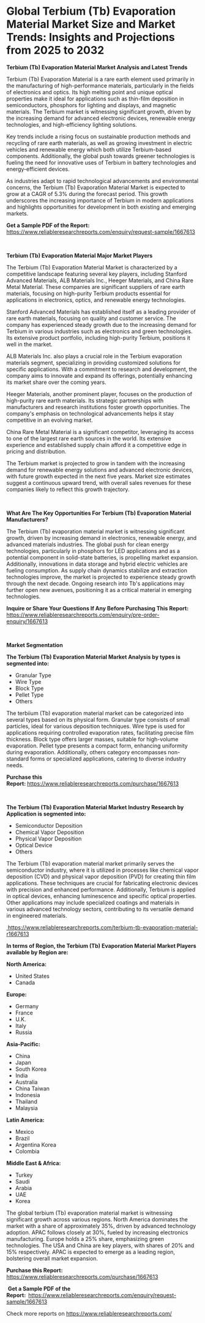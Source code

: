 <p><h1>Global Terbium (Tb) Evaporation Material Market Size and Market Trends: Insights and Projections from 2025 to 2032</h1></p><p><strong>Terbium (Tb) Evaporation Material Market Analysis and Latest Trends</strong></p>
<p><p>Terbium (Tb) Evaporation Material is a rare earth element used primarily in the manufacturing of high-performance materials, particularly in the fields of electronics and optics. Its high melting point and unique optical properties make it ideal for applications such as thin-film deposition in semiconductors, phosphors for lighting and displays, and magnetic materials. The Terbium market is witnessing significant growth, driven by the increasing demand for advanced electronic devices, renewable energy technologies, and high-efficiency lighting solutions. </p><p>Key trends include a rising focus on sustainable production methods and recycling of rare earth materials, as well as growing investment in electric vehicles and renewable energy which both utilize Terbium-based components. Additionally, the global push towards greener technologies is fueling the need for innovative uses of Terbium in battery technologies and energy-efficient devices. </p><p>As industries adapt to rapid technological advancements and environmental concerns, the Terbium (Tb) Evaporation Material Market is expected to grow at a CAGR of 5.3% during the forecast period. This growth underscores the increasing importance of Terbium in modern applications and highlights opportunities for development in both existing and emerging markets.</p></p>
<p><strong>Get a Sample PDF of the Report:&nbsp;</strong> <a href="https://www.reliableresearchreports.com/enquiry/request-sample/1667613?utm_campaign=2187&utm_medium=2&utm_source=Github&utm_content=ia&utm_term=02022025&utm_id=terbium-tb-evaporation-material">https://www.reliableresearchreports.com/enquiry/request-sample/1667613</a></p>
<p>&nbsp;</p>
<p><strong>Terbium (Tb) Evaporation Material Major Market Players</strong></p>
<p><p>The Terbium (Tb) Evaporation Material Market is characterized by a competitive landscape featuring several key players, including Stanford Advanced Materials, ALB Materials Inc., Heeger Materials, and China Rare Metal Material. These companies are significant suppliers of rare earth materials, focusing on high-purity Terbium products essential for applications in electronics, optics, and renewable energy technologies.</p><p>Stanford Advanced Materials has established itself as a leading provider of rare earth materials, focusing on quality and customer service. The company has experienced steady growth due to the increasing demand for Terbium in various industries such as electronics and green technologies. Its extensive product portfolio, including high-purity Terbium, positions it well in the market.</p><p>ALB Materials Inc. also plays a crucial role in the Terbium evaporation materials segment, specializing in providing customized solutions for specific applications. With a commitment to research and development, the company aims to innovate and expand its offerings, potentially enhancing its market share over the coming years.</p><p>Heeger Materials, another prominent player, focuses on the production of high-purity rare earth materials. Its strategic partnerships with manufacturers and research institutions foster growth opportunities. The company's emphasis on technological advancements helps it stay competitive in an evolving market.</p><p>China Rare Metal Material is a significant competitor, leveraging its access to one of the largest rare earth sources in the world. Its extensive experience and established supply chain afford it a competitive edge in pricing and distribution.</p><p>The Terbium market is projected to grow in tandem with the increasing demand for renewable energy solutions and advanced electronic devices, with future growth expected in the next five years. Market size estimates suggest a continuous upward trend, with overall sales revenues for these companies likely to reflect this growth trajectory.</p></p>
<p>&nbsp;</p>
<p><strong>What Are The Key Opportunities For Terbium (Tb) Evaporation Material Manufacturers?</strong></p>
<p><p>The Terbium (Tb) evaporation material market is witnessing significant growth, driven by increasing demand in electronics, renewable energy, and advanced materials industries. The global push for clean energy technologies, particularly in phosphors for LED applications and as a potential component in solid-state batteries, is propelling market expansion. Additionally, innovations in data storage and hybrid electric vehicles are fueling consumption. As supply chain dynamics stabilize and extraction technologies improve, the market is projected to experience steady growth through the next decade. Ongoing research into Tb's applications may further open new avenues, positioning it as a critical material in emerging technologies.</p></p>
<p><strong>Inquire or Share Your Questions If Any Before Purchasing This Report:</strong> <a href="https://www.reliableresearchreports.com/enquiry/pre-order-enquiry/1667613?utm_campaign=2187&utm_medium=2&utm_source=Github&utm_content=ia&utm_term=02022025&utm_id=terbium-tb-evaporation-material">https://www.reliableresearchreports.com/enquiry/pre-order-enquiry/1667613</a></p>
<p>&nbsp;</p>
<p><strong>Market Segmentation</strong></p>
<p><strong>The Terbium (Tb) Evaporation Material Market Analysis by types is segmented into:</strong></p>
<p><ul><li>Granular Type</li><li>Wire Type</li><li>Block Type</li><li>Pellet Type</li><li>Others</li></ul></p>
<p><p>The terbiium (Tb) evaporation material market can be categorized into several types based on its physical form. Granular type consists of small particles, ideal for various deposition techniques. Wire type is used for applications requiring controlled evaporation rates, facilitating precise film thickness. Block type offers larger masses, suitable for high-volume evaporation. Pellet type presents a compact form, enhancing uniformity during evaporation. Additionally, others category encompasses non-standard forms or specialized applications, catering to diverse industry needs.</p></p>
<p><strong>Purchase this Report:&nbsp;</strong><a href="https://www.reliableresearchreports.com/purchase/1667613?utm_campaign=2187&utm_medium=2&utm_source=Github&utm_content=ia&utm_term=02022025&utm_id=terbium-tb-evaporation-material">https://www.reliableresearchreports.com/purchase/1667613</a></p>
<p>&nbsp;</p>
<p><strong>The Terbium (Tb) Evaporation Material Market Industry Research by Application is segmented into:</strong></p>
<p><ul><li>Semiconductor Deposition</li><li>Chemical Vapor Deposition</li><li>Physical Vapor Deposition</li><li>Optical Device</li><li>Others</li></ul></p>
<p><p>The Terbium (Tb) evaporation material market primarily serves the semiconductor industry, where it is utilized in processes like chemical vapor deposition (CVD) and physical vapor deposition (PVD) for creating thin film applications. These techniques are crucial for fabricating electronic devices with precision and enhanced performance. Additionally, Terbium is applied in optical devices, enhancing luminescence and specific optical properties. Other applications may include specialized coatings and materials in various advanced technology sectors, contributing to its versatile demand in engineered materials.</p></p>
<p><a href="https://www.reliableresearchreports.com/terbium-tb-evaporation-material-r1667613?utm_campaign=2187&utm_medium=2&utm_source=Github&utm_content=ia&utm_term=02022025&utm_id=terbium-tb-evaporation-material">&nbsp;https://www.reliableresearchreports.com/terbium-tb-evaporation-material-r1667613</a></p>
<p><strong>In terms of Region, the Terbium (Tb) Evaporation Material Market Players available by Region are:</strong></p>
<p>
    <p> <strong> North America: </strong>
        <ul>
            <li>United States</li>
            <li>Canada</li>
        </ul>
        </p> 
    <p> <strong> Europe: </strong>
        <ul>
            <li>Germany</li>
            <li>France</li>
            <li>U.K.</li>
            <li>Italy</li>
            <li>Russia</li>
        </ul>
        </p> 
    <p> <strong> Asia-Pacific: </strong>
        <ul>
            <li>China</li>
            <li>Japan</li>
            <li>South Korea</li>
            <li>India</li>
            <li>Australia</li>
            <li>China Taiwan</li>
            <li>Indonesia</li>
            <li>Thailand</li>
            <li>Malaysia</li>
        </ul>
        </p> 
    <p> <strong> Latin America: </strong>
        <ul>
            <li>Mexico</li>
            <li>Brazil</li>
            <li>Argentina Korea</li>
            <li>Colombia</li>
        </ul>
        </p> 
    <p> <strong> Middle East & Africa: </strong>
        <ul>
            <li>Turkey</li>
            <li>Saudi</li>
            <li>Arabia</li>
            <li>UAE</li>
            <li>Korea</li>
        </ul>
    </p>
    </p>
<p><p>The global terbium (Tb) evaporation material market is witnessing significant growth across various regions. North America dominates the market with a share of approximately 35%, driven by advanced technology adoption. APAC follows closely at 30%, fueled by increasing electronics manufacturing. Europe holds a 25% share, emphasizing green technologies. The USA and China are key players, with shares of 20% and 15% respectively. APAC is expected to emerge as a leading region, bolstering overall market expansion.</p></p>
<p><strong>Purchase this Report: </strong><a href="https://www.reliableresearchreports.com/purchase/1667613?utm_campaign=2187&utm_medium=2&utm_source=Github&utm_content=ia&utm_term=02022025&utm_id=terbium-tb-evaporation-material">https://www.reliableresearchreports.com/purchase/1667613</a></p>
<p>&nbsp;<strong>Get a Sample PDF of the Report:&nbsp;&nbsp;</strong><a href="https://www.reliableresearchreports.com/enquiry/request-sample/1667613?utm_campaign=2187&utm_medium=2&utm_source=Github&utm_content=ia&utm_term=02022025&utm_id=terbium-tb-evaporation-material">https://www.reliableresearchreports.com/enquiry/request-sample/1667613</a></p>
<p><strong></strong></p>
<p>Check more reports on <a href="https://www.reliableresearchreports.com/?utm_campaign=2187&utm_medium=2&utm_source=Github&utm_content=ia&utm_term=02022025&utm_id=terbium-tb-evaporation-material">https://www.reliableresearchreports.com/</a></p>